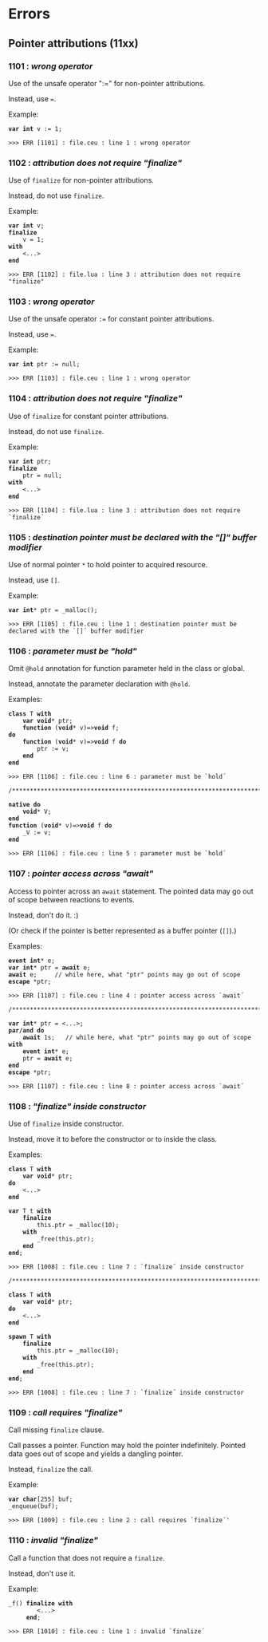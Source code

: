 Errors
======

Pointer attributions (11xx)
---------------------------

### 1101 : *wrong operator*

Use of the unsafe operator ":=" for non-pointer attributions.

Instead, use `=`.

Example:

<pre><code><b>var int</b> v := 1;

>>> ERR [1101] : file.ceu : line 1 : wrong operator
</code></pre>

### 1102 : *attribution does not require "finalize"*

Use of `finalize` for non-pointer attributions.

Instead, do not use `finalize`.

Example:

<pre><code><b>var int</b> v;
<b>finalize</b>
    v = 1;
<b>with</b>
    <...>
<b>end</b>

>>> ERR [1102] : file.lua : line 3 : attribution does not require "finalize"
</code></pre>

### 1103 : *wrong operator*

Use of the unsafe operator `:=` for constant pointer attributions.

Instead, use `=`.

Example:

<pre><code><b>var int</b> ptr := null;

>>> ERR [1103] : file.ceu : line 1 : wrong operator
</code></pre>

### 1104 : *attribution does not require "finalize"*

Use of `finalize` for constant pointer attributions.

Instead, do not use `finalize`.

Example:

<pre><code><b>var int</b> ptr;
<b>finalize</b>
    ptr = null;
<b>with</b>
    <...>
<b>end</b>

>>> ERR [1104] : file.lua : line 3 : attribution does not require `finalize´
</code></pre>

### 1105 : *destination pointer must be declared with the "[]" buffer modifier*

Use of normal pointer `*` to hold pointer to acquired resource.

Instead, use `[]`.

Example:

<pre><code><b>var int</b>* ptr = _malloc();

>>> ERR [1105] : file.ceu : line 1 : destination pointer must be declared with the `[]´ buffer modifier
</code></pre>

### 1106 : *parameter must be "hold"*

Omit `@hold` annotation for function parameter held in the class or global.

Instead, annotate the parameter declaration with `@hold`.

Examples:

<pre><code><b>class</b> T <b>with</b>
    <b>var void</b>* ptr;
    <b>function</b> (<b>void</b>* v)=><b>void</b> f;
<b>do</b>
    <b>function</b> (<b>void</b>* v)=><b>void</b> f <b>do</b>
        ptr := v;
    <b>end</b>
<b>end</b>

>>> ERR [1106] : file.ceu : line 6 : parameter must be `hold´

/*****************************************************************************/

<b>native do</b>
    <b>void</b>* V;
<b>end</b>
<b>function</b> (<b>void</b>* v)=><b>void</b> f <b>do</b>
    _V := v;
<b>end</b>

>>> ERR [1106] : file.ceu : line 5 : parameter must be `hold´
</code></pre>

### 1107 : *pointer access across "await"*

Access to pointer across an `await` statement.
The pointed data may go out of scope between reactions to events.

Instead, don't do it. :)

(Or check if the pointer is better represented as a buffer pointer (`[]`).)

Examples:

<pre><code><b>event int</b>* e;
<b>var int</b>* ptr = <b>await</b> e;
<b>await</b> e;     // while here, what "ptr" points may go out of scope
<b>escape</b> *ptr;

>>> ERR [1107] : file.ceu : line 4 : pointer access across `await´

/*****************************************************************************/

<b>var int</b>* ptr = <...>;
<b>par/and do</b>
    <b>await</b> 1s;   // while here, what "ptr" points may go out of scope
<b>with</b>
    <b>event int</b>* e;
    ptr = <b>await</b> e;
<b>end</b>
<b>escape</b> *ptr;

>>> ERR [1107] : file.ceu : line 8 : pointer access across `await´
</code></pre>

### 1108 : *"finalize" inside constructor*

Use of `finalize` inside constructor.

Instead, move it to before the constructor or to inside the class.

Examples:

<pre><code><b>class</b> T <b>with</b>
    <b>var void</b>* ptr;
<b>do</b>
    <...>
<b>end</b>

<b>var</b> T t <b>with</b>
    <b>finalize</b>
        this.ptr = _malloc(10);
    <b>with</b>
        _free(this.ptr);
    <b>end</b>
<b>end</b>;

>>> ERR [1008] : file.ceu : line 7 : `finalize´ inside constructor

/*****************************************************************************/

<b>class</b> T <b>with</b>
    <b>var void</b>* ptr;
<b>do</b>
    <...>
<b>end</b>

<b>spawn</b> T <b>with</b>
    <b>finalize</b>
        this.ptr = _malloc(10);
    <b>with</b>
        _free(this.ptr);
    <b>end</b>
<b>end</b>;

>>> ERR [1008] : file.ceu : line 7 : `finalize´ inside constructor
</code></pre>

### 1109 : *call requires "finalize"*

Call missing `finalize` clause.

Call passes a pointer.
Function may hold the pointer indefinitely.
Pointed data goes out of scope and yields a dangling pointer.

Instead, `finalize` the call.

Example:

<pre><code><b>var char</b>[255] buf;
_enqueue(buf);

>>> ERR [1009] : file.ceu : line 2 : call requires `finalize´'
</code></pre>

### 1110 : *invalid "finalize"*

Call a function that does not require a `finalize`.

Instead, don't use it.

Example:

<pre><code>_f() <b>finalize with</b>
        <...>
     <b>end</b>;

>>> ERR [1010] : file.ceu : line 1 : invalid `finalize´
</code></pre>
